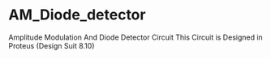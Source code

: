 # AM_Diode_detector
Amplitude Modulation And Diode Detector Circuit 
This Circuit is Designed in Proteus (Design Suit 8.10)

